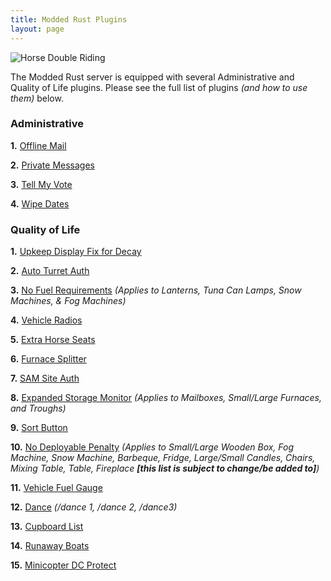 ```yaml
---
title: Modded Rust Plugins
layout: page
---
```


![Horse Double Riding](/public/RoundedHorseDoubleRiding.png)

The Modded Rust server is equipped with several Administrative and Quality of Life plugins. Please see the full list of plugins _(and how to use them)_ below.

### Administrative

**1.** [Offline Mail](https://umod.org/plugins/offline-mail)

**2.** [Private Messages](https://umod.org/plugins/private-messages)

**3.** [Tell My Vote](https://umod.org/plugins/tell-my-vote)

**4.** [Wipe Dates](https://umod.org/plugins/wipe-dates)


### Quality of Life

**1.** [Upkeep Display Fix for Decay](https://umod.org/plugins/upkeep-display-fix)

**2.** [Auto Turret Auth](https://umod.org/plugins/auto-turret-authorization)

**3.** [No Fuel Requirements](https://umod.org/plugins/no-fuel-requirements) _(Applies to Lanterns, Tuna Can Lamps, Snow Machines, & Fog Machines)_

**4.** [Vehicle Radios](https://umod.org/plugins/car-radio)

**5.** [Extra Horse Seats](https://umod.org/plugins/horse-seat)

**6.** [Furnace Splitter](https://umod.org/plugins/furnace-splitter) 

**7.** [SAM Site Auth](https://umod.org/plugins/sam-site-authorization)

**8.** [Expanded Storage Monitor](https://umod.org/plugins/storage-monitor-control) _(Applies to Mailboxes, Small/Large Furnaces, and Troughs)_

**9.** [Sort Button](https://umod.org/plugins/sort-button)

**10.** [No Deployable Penalty](https://umod.org/plugins/no-deployable-penalty) _(Applies to Small/Large Wooden Box, Fog Machine, Snow Machine, Barbeque, Fridge, Large/Small Candles, Chairs, Mixing Table, Table, Fireplace **[this list is subject to change/be added to]**)_

**11.** [Vehicle Fuel Gauge](https://umod.org/plugins/fuel-gauge)

**12.** [Dance](https://umod.org/plugins/dance) _(/dance 1, /dance 2, /dance3)_

**13.** [Cupboard List](https://umod.org/plugins/cupboard-list)

**14.** [Runaway Boats](https://umod.org/plugins/runaway-boats)

**15.** [Minicopter DC Protect](https://umod.org/plugins/mini-copter-dc-protect)


